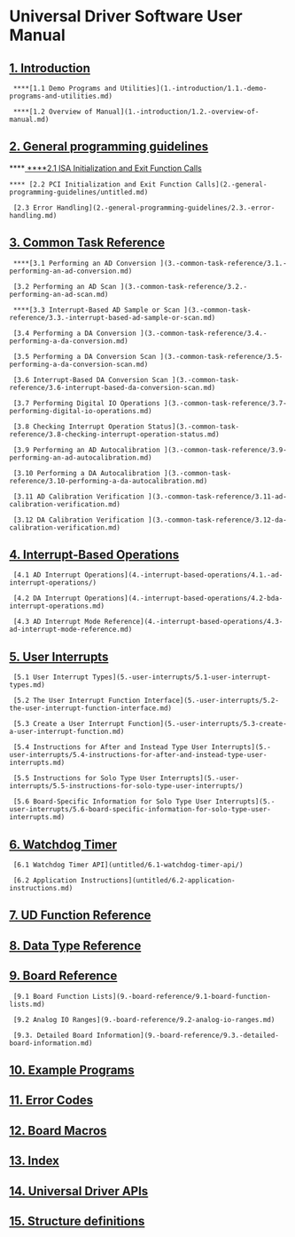 # Universal Driver Software User Manual

## [1. Introduction](1.-introduction/)

     ****[1.1 Demo Programs and Utilities](1.-introduction/1.1.-demo-programs-and-utilities.md)

     ****[1.2 Overview of Manual](1.-introduction/1.2.-overview-of-manual.md)

## [2. General programming guidelines](2.-general-programming-guidelines/)

   ****[  ****2.1 ISA Initialization and Exit Function Calls](2.-general-programming-guidelines/2.1-isa-initialization-and-exit-function-calls.md)

    **** [2.2 PCI Initialization and Exit Function Calls](2.-general-programming-guidelines/untitled.md)

     [2.3 Error Handling](2.-general-programming-guidelines/2.3.-error-handling.md)

## [3. Common Task Reference ](3.-common-task-reference/)

     ****[3.1 Performing an AD Conversion ](3.-common-task-reference/3.1.-performing-an-ad-conversion.md)

     [3.2 Performing an AD Scan ](3.-common-task-reference/3.2.-performing-an-ad-scan.md)

     ****[3.3 Interrupt-Based AD Sample or Scan ](3.-common-task-reference/3.3.-interrupt-based-ad-sample-or-scan.md)

     [3.4 Performing a DA Conversion ](3.-common-task-reference/3.4.-performing-a-da-conversion.md)

     [3.5 Performing a DA Conversion Scan ](3.-common-task-reference/3.5-performing-a-da-conversion-scan.md)

     [3.6 Interrupt-Based DA Conversion Scan ](3.-common-task-reference/3.6-interrupt-based-da-conversion-scan.md)

     [3.7 Performing Digital IO Operations ](3.-common-task-reference/3.7-performing-digital-io-operations.md)

     [3.8 Checking Interrupt Operation Status](3.-common-task-reference/3.8-checking-interrupt-operation-status.md) 

     [3.9 Performing an AD Autocalibration ](3.-common-task-reference/3.9-performing-an-ad-autocalibration.md)

     [3.10 Performing a DA Autocalibration ](3.-common-task-reference/3.10-performing-a-da-autocalibration.md)

     [3.11 AD Calibration Verification ](3.-common-task-reference/3.11-ad-calibration-verification.md)

     [3.12 DA Calibration Verification ](3.-common-task-reference/3.12-da-calibration-verification.md)

## [4. Interrupt-Based Operations ](4.-interrupt-based-operations/)

     [4.1 AD Interrupt Operations](4.-interrupt-based-operations/4.1.-ad-interrupt-operations/)

     [4.2 DA Interrupt Operations](4.-interrupt-based-operations/4.2-bda-interrupt-operations.md)

     [4.3 AD Interrupt Mode Reference](4.-interrupt-based-operations/4.3-ad-interrupt-mode-reference.md)

## [5. User Interrupts](5.-user-interrupts/)

     [5.1 User Interrupt Types](5.-user-interrupts/5.1-user-interrupt-types.md)

     [5.2 The User Interrupt Function Interface](5.-user-interrupts/5.2-the-user-interrupt-function-interface.md)

     [5.3 Create a User Interrupt Function](5.-user-interrupts/5.3-create-a-user-interrupt-function.md)

     [5.4 Instructions for After and Instead Type User Interrupts](5.-user-interrupts/5.4-instructions-for-after-and-instead-type-user-interrupts.md)

     [5.5 Instructions for Solo Type User Interrupts](5.-user-interrupts/5.5-instructions-for-solo-type-user-interrupts/)

     [5.6 Board-Specific Information for Solo Type User Interrupts](5.-user-interrupts/5.6-board-specific-information-for-solo-type-user-interrupts.md)

## [6. Watchdog Timer](untitled/)

     [6.1 Watchdog Timer API](untitled/6.1-watchdog-timer-api/)

     [6.2 Application Instructions](untitled/6.2-application-instructions.md)

## [7. UD Function Reference](7.-ud-function-reference.md)

## [8. Data Type Reference](8.-data-type-reference.md)

## [9. Board Reference](9.-board-reference/)

     [9.1 Board Function Lists](9.-board-reference/9.1-board-function-lists.md)

     [9.2 Analog IO Ranges](9.-board-reference/9.2-analog-io-ranges.md)

     [9.3. Detailed Board Information](9.-board-reference/9.3.-detailed-board-information.md)

## [10. Example Programs](10.-example-programs.md)

## [11. Error Codes](11.-error-codes.md)

## [12. Board Macros](12.-board-macros.md)

## [13. Index](13.-index.md)

## [14. Universal Driver APIs](14.-universal-driver-apis/)

## [15. Structure definitions](15.-structure-definitions/)









